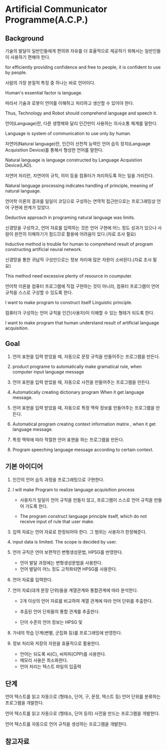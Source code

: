 # Artificial Communicator Programme(A.C.P.)

## Background

기술의 발달이 일반인들에게 편의와 자유를 더 효율적으로 제공하기 위해서는 일반인들이 사용하기 편해야 한다.

for efficiently providing confidence and free to people, it is confident to use by people.


사람의 가장 본질적 특징 중 하나는 바로 언어이다.

Human's essential factor is language.


따라서 기술과 로봇이 언어를 이해하고 처리하고 생산할 수 있어야 한다.

Thus, Technology and Robot should comprehend language and speech it.

언어(Language)란, 다른 생명체와 달리 인간만이 사용하는 의사소통 체계를 말한다.

Language is system of communication to use only by human.

자연어(Natural language)란, 인간이 선천적 능력인 언어 습득 장치(Language Acquisition Device)를 통해서 형성한 언어를 말한다.

Natural language is language constructed by Language Acquistion Device(LAD).

자연어 처리란, 자연어의 규칙, 의미 등을 컴퓨터가 처리하도록 하는 일을 가리킨다.

Natural language processing indicates handling of principle, meaning of natural language.

언어학 이론의 결과를 일일이 코딩으로 구성하는 연역적 접근만으로는 프로그래밍상 언어 구현에 한계가 있었다.

Deductive approach in programing natural language was limits. 


신경망을 구성하고, 언어 자료를 입력하는 것은 언어 구현에 어느 정도 성과가 있으나 사람이 완전히 이해하기가 힘드므로 활용에 어려움이 있다.(자료 조사 필요)

Inductive method is trouble for human to comprehend result of program constructing artificial neural network.


신경망을 통한 귀납적 구성만으로는 정보 처리에 많은 자원이 소비된다.(자료 조사 필요)

This method need excessive plenty of resource in coumputer. 


언어학 이론을 컴퓨터 프로그램에 직접 구현하는 것이 아니라, 컴퓨터 프로그램이 언어 규칙을 스스로 구성할 수 있도록 한다.

I want to make program to construct itself Linguistic principle.


컴퓨터가 구성하는 언어 규칙을 인간(사용자)이 이해할 수 있는 형태가 되도록 한다.

I want to make program that human understand result of artificial language acquisition.

## Goal

1. 언어 표현을 입력 받았을 때, 자동으로 문장 규칙을 만들어주는 프로그램을 만든다.

1. product programe to automatically make gramatical rule, when computer input language message

2. 언어 표현을 입력 받았을 때, 자동으로 사전을 만들어주는 프로그램을 만든다.

2. Automatically creating dictionary program When it get language message.

3. 언어 표현을 입력 받았을 때, 자동으로 특정 맥락 정보를 만들어주는 프로그램을 만든다.

3. Automatical program creating context information matrix , when it get language message.

4. 특정 맥락에 따라 적절한 언어 표현을 하는 프로그램을 만든다.

4. Program speeching language message according to certain context.

## 기본 아이디어

1. 인간의 언어 습득 과정을 프로그래밍으로 구현한다.

1. I will make Program to realize language acquisition process

   - 사용자가 일일이 언어 규칙을 만들지 않고, 프로그램이 스스로 언어 규칙을 만들어 가도록 한다.
   
   - The program construct language principle itself, which do not receive input of rule that user make.
  
2. 입력 자료는 언어 자료로 한정되어야 한다. 그 범위는 사용자가 한정해준다.

2. input data is limited. The scope is decided by user.

3. 언어 규칙은 언어 보편적인 변형생성문법, HPSG를 반영한다.

   - 언어 발달 과정에는 변형생성문법을 사용한다.
   - 언어 발달이 어느 정도 고착화되면 HPSG를 사용한다.
  
4. 언어 자료를 입력한다.

5. 언어 자료(대개 문장 단위)들을 계열관계와 통합관계에 따라 분석한다.

   - 2개 이상의 언어 자료를 비교하여 계열 관계에 따라 언어 단위를 추출한다.
  
   - 추출된 언어 단위들의 통합 관계를 추출한다.

   - 단어 수준의 언어 정보는 HPSG 및 

6. 가네의 학습 단계(변별, 군집화 등)를 프로그래밍에 반영한다.

7. 정보 처리와 저장의 자원을 효율적으로 활용한다.

   - 언어는 되도록 씨(C), 씨피피(CPP)를 사용한다.
   - 메모리 사용은 최소화한다.
   - 언어 처리는 텍스트 파일의 입출력

## 단계

언어 텍스트를 읽고 자동으로 (형태소, 단어, 구, 문장, 텍스트 등) 언어 단위를 분류하는 프로그램을 개발한다.

언어 텍스트를 읽고 자동으로 (형태소, 단어 등의) 사전을 만드는 프로그램을 개발한다.

언어 텍스트를 자동으로 언어 규칙을 생성하는 프로그램을 개발한다.

## 참고자료
